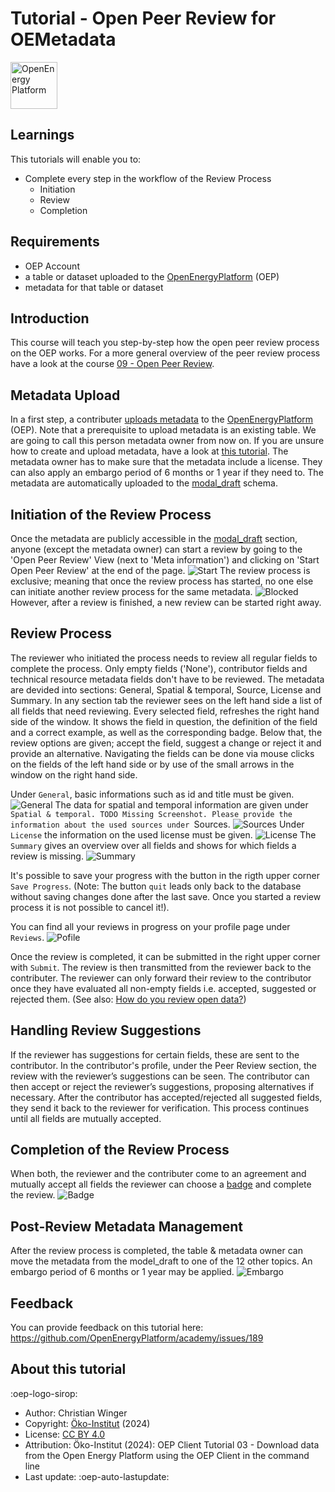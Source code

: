 # Tutorial - Open Peer Review for OEMetadata

<!-- keep img below title and without align="left"  -->
<img src="https://raw.githubusercontent.com/OpenEnergyPlatform/academy/develop/docs/data/img/OEP_logo_2_no_text.svg" alt="OpenEnergy Platform" height="75" width="75" />

## Learnings

This tutorials will enable you to:

- Complete every step in the workflow of the Review Process
	- Initiation
	- Review
	- Completion

## Requirements

- OEP Account
- a table or dataset uploaded to the [OpenEnergyPlatform](https://openenergyplatform.org/) (OEP)
- metadata for that table or dataset

## Introduction

This course will teach you step-by-step how the open peer review process on the OEP works. For a more general overview of the peer review process have a look at the course [09 - Open Peer Review](https://openenergyplatform.github.io/academy/courses/09_peer_review/).

## Metadata Upload

In a first step, a contributer [uploads metadata](https://openenergyplatform.org/dataedit/wizard/) to the [OpenEnergyPlatform](https://openenergyplatform.org/) (OEP). Note that a prerequisite to upload metadata is an existing table. We are going to call this person metadata owner from now on. If you are unsure how to create and upload metadata, have a look at [this tutorial](https://openenergyplatform.github.io/academy/tutorials/99_other/beginners_guide/#22-create-metadata). The metadata owner has to make sure that the metadata include a license. They can also apply an embargo period of 6 months or 1 year if they need to. The metadata are automatically uploaded to the [modal_draft](https://openenergyplatform.org/dataedit/view/model_draft) schema.


## Initiation of the Review Process

Once the metadata are publicly accessible in the [modal_draft](https://openenergyplatform.org/dataedit/view/model_draft) section, anyone (except the metadata owner) can start a review by going to the 'Open Peer Review' View (next to 'Meta information') and clicking on 'Start Open Peer Review' at the end of the page.
![Start](https://github.com/OpenEnergyPlatform/academy/blob/feature-review-process/docs/tutorials/99_other/images/Start%20Open%20Peer%20Review%20at%2021.38.47.png)
The review process is exclusive; meaning that once the review process has started, no one else can initiate another review process for the same metadata.
![Blocked](https://github.com/OpenEnergyPlatform/academy/blob/feature-review-process/docs/tutorials/99_other/images/Blocked%20Review%20at%2021.38.20.png)
However, after a review is finished, a new review can be started right away.

## Review Process

The reviewer who initiated the process needs to review all regular fields to complete the process. Only empty fields ('None'), contributor fields and technical resource metadata fields don't have to be reviewed. The metadata are devided into sections: General, Spatial & temporal, Source, License and Summary.
In any section tab the reviewer sees on the left hand side a list of all fields that need reviewing. Every selected field, refreshes the right hand side of the window. It shows the field in question, the definition of the field and a correct example, as well as the corresponding badge. Below that, the review options are given; accept the field, suggest a change or reject it and provide an alternative. Navigating the fields can be done via mouse clicks on the fields of the left hand side or by use of the small arrows in the window on the right hand side.


Under `General`, basic informations such as id and title must be given. ![General](images/section_general.png)
The data for spatial and temporal information are given under `Spatial & temporal. TODO Missing Screenshot.
Please provide the information about the used sources under `Sources. ![Sources](images/section_sources.png)
Under `License` the information on the used license must be given. ![License](images/section_license.png)
The `Summary` gives an overview over all fields and shows for which fields a review is missing. ![Summary](images/section_summary.png)

It's possible to save your progress with the button in the rigth upper corner `Save Progress`. (Note: The button `quit` leads only back to the database without saving changes done after the last save. Once you started a review process it is not possible to cancel it!). 

You can find all your reviews in progress on your profile page under `Reviews`. ![Pofile](https://github.com/OpenEnergyPlatform/academy/blob/feature-review-process/docs/tutorials/99_other/images/Profil%20at%2021.44.54.png)

Once the review is completed, it can be submitted in the right upper corner with `Submit`. The review is then transmitted from the reviewer back to the contributer. The reviewer can only forward their review to the contributor once they have evaluated all non-empty fields i.e. accepted, suggested or rejected them. (See also: [How do you review open data?](https://openenergyplatform.github.io/academy/courses/09_peer_review/#how-do-you-review-open-data))

## Handling Review Suggestions

If the reviewer has suggestions for certain fields, these are sent to the contributor. In the contributor's profile, under the Peer Review section, the review with the reviewer’s suggestions can be seen. The contributor can then accept or reject the reviewer’s suggestions, proposing alternatives if necessary. After the contributor has accepted/rejected all suggested fields, they send it back to the reviewer for verification. This process continues until all fields are mutually accepted.

## Completion of the Review Process

When both, the reviewer and the contributer come to an agreement and mutually accept all fields the reviewer can choose a [badge](https://openenergyplatform.github.io/academy/courses/09_peer_review/#how-to-evaluate-and-present-the-review-what-are-badges) and complete the review. ![Badge](https://github.com/OpenEnergyPlatform/academy/blob/feature-review-process/docs/tutorials/99_other/images/Badge%20at%2021.54.44.png)

## Post-Review Metadata Management

After the review process is completed, the table & metadata owner can move the metadata from the model_draft to one of the 12 other topics. An embargo period of 6 months or 1 year may be applied. ![Embargo](https://github.com/OpenEnergyPlatform/academy/blob/feature-review-process/docs/tutorials/99_other/images/Embargo%20at%2021.58.09.png)

## Feedback

You can provide feedback on this tutorial here: https://github.com/OpenEnergyPlatform/academy/issues/189

## About this tutorial

:oep-logo-sirop:

- Author: Christian Winger
- Copyright: [Öko-Institut](https://www.oeko.de) (2024)
- License: [CC BY 4.0](https://creativecommons.org/licenses/by/4.0/deed.en)
- Attribution: Öko-Institut (2024): OEP Client Tutorial 03 - Download data from the Open Energy Platform using the OEP Client in the command line
- Last update: :oep-auto-lastupdate:
